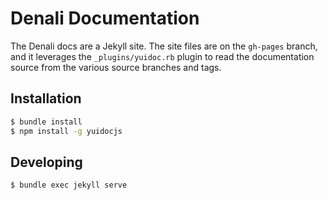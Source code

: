 # Denali Documentation

The Denali docs are a Jekyll site. The site files are on the `gh-pages` branch,
and it leverages the `_plugins/yuidoc.rb` plugin to read the documentation
source from the various source branches and tags.

## Installation

```sh
$ bundle install
$ npm install -g yuidocjs
```

## Developing

```sh
$ bundle exec jekyll serve
```
